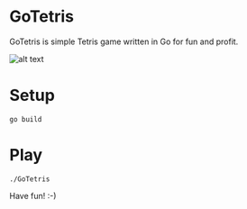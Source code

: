 # GoTetris
GoTetris is simple Tetris game written in Go for fun and profit.

![alt text](http://github.com/jphalimi/GoTetris/resources/screenshot.png)

# Setup
```
go build
```

# Play
```
./GoTetris
```

Have fun! :-)
